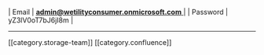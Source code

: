 



| Email | [ **admin@wetilityconsumer.onmicrosoft.com** ](mailto:admin@wetilityconsumer.onmicrosoft.com) | 
| Password | yZ3lV0oT7bJ6jI8m | 





*****

[[category.storage-team]] 
[[category.confluence]] 
